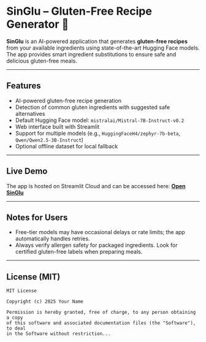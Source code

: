 # SinGlu – Gluten-Free Recipe Generator 🍲

**SinGlu** is an AI-powered application that generates **gluten-free recipes** from your available ingredients using state-of-the-art Hugging Face models. The app provides smart ingredient substitutions to ensure safe and delicious gluten-free meals.

---

## Features
- AI-powered gluten-free recipe generation
- Detection of common gluten ingredients with suggested safe alternatives
- Default Hugging Face model: `mistralai/Mistral-7B-Instruct-v0.2`
- Web interface built with Streamlit
- Support for multiple models (e.g., `HuggingFaceH4/zephyr-7b-beta`, `Qwen/Qwen2.5-3B-Instruct`)
- Optional offline dataset for local fallback

---

## Live Demo
The app is hosted on Streamlit Cloud and can be accessed here: [**Open SinGlu**](https://your-app-link.streamlit.app)

---

## Notes for Users
- Free-tier models may have occasional delays or rate limits; the app automatically handles retries.
- Always verify allergen safety for packaged ingredients. Look for certified gluten-free labels when preparing meals.

---

## License (MIT)
```text
MIT License

Copyright (c) 2025 Your Name

Permission is hereby granted, free of charge, to any person obtaining a copy
of this software and associated documentation files (the "Software"), to deal
in the Software without restriction...
```

